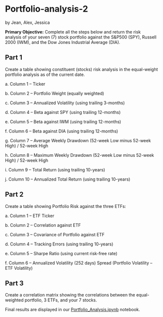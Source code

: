 # Portfolio-analysis-2
by Jean, Alex, Jessica

<strong>Primary Objective:</strong> Complete all the steps below and return the risk analysis of your seven (7) stock portfolio against the S&P500 (SPY), Russell 2000 (IWM), and the Dow Jones Industrial Average (DIA).


## Part 1
Create a table showing constituent (stocks) risk analysis in the equal-weight portfolio analysis as of the current date.

a. Column 1 – Ticker

b. Column 2 – Portfolio Weight (equally weighted)

c. Column 3 – Annualized Volatility (using trailing 3-months)

d. Column 4 – Beta against SPY (using trailing 12-months)

e. Column 5 – Beta against IWM (using trailing 12-months)

f. Column 6 – Beta against DIA (using trailing 12-months)

g. Column 7 – Average Weekly Drawdown (52-week Low minus 52-week High) / 52-week High

h. Column 8 – Maximum Weekly Drawdown (52-week Low minus 52-week High) / 52-week High

i. Column 9 – Total Return (using trailing 10-years)

j. Column 10 – Annualized Total Return (using trailing 10-years)


## Part 2
Create a table showing Portfolio Risk against the three ETFs:

a. Column 1 – ETF Ticker

b. Column 2 – Correlation against ETF

c. Column 3 – Covariance of Portfolio against ETF

d. Column 4 – Tracking Errors (using trailing 10-years)

e. Column 5 – Sharpe Ratio (using current risk-free rate)

f. Column 6 – Annualized Volatility (252 days) Spread (Portfolio Volatility – ETF Volatility)

## Part 3
Create a correlation matrix showing the correlations between the equal-weighted portfolio, 3 ETFs, and your 7 stocks.

Final results are displayed in our [Portfolio_Analysis.ipynb](Portfolio_Analysis.ipynb) notebook.